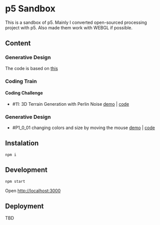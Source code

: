 # p5 Sandbox

This is a sandbox of p5. Mainly I converted open-sourced processing project with p5. Also made them work with WEBGL if possible.

## Content

### Generative Design

The code is based on [this](http://www.generative-gestaltung.de/2/)

### Coding Train

#### Coding Challenge
- #11: 3D Terrain Generation with Perlin Noise [demo][cc11-demo] | [code][cc11-code]

### Generative Design
- #P1_0_01 changing colors and size by moving the mouse [demo][P1_0_01-demo] | [code][P1_0_01-code]

[cc11-demo]: https://mayognaise.github.io/p5-sandbox/code/coding-train/cc11-3d-terrain-with-perlin-noise
[P1_0_01-demo]: https://mayognaise.github.io/p5-sandbox/code/generative-design/P_1_0_01
[cc11-code]: https://github.com/mayognaise/p5-sandbox/tree/master/code/coding-train/cc11-3d-terrain-with-perlin-noise
[P1_0_01-code]: https://github.com/mayognaise/p5-sandbox/tree/master/code/generative-design/P_1_0_01

## Instalation

```
npm i
```

## Development

```
npm start
```

Open [http://localhost:3000]()

## Deployment

TBD
